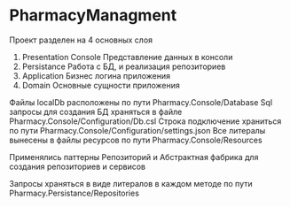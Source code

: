 # PharmacyManagment
Проект разделен на 4 основных слоя 
1. Presentation Console
  Представление данных в консоли
2. Persistance
   Работа с БД, и реализация репозиториев
3. Application
  Бизнес логина приложения
4. Domain
  Основные сущности приложения

Файлы localDb расположены по пути Pharmacy.Console/Database
Sql запросы для создания БД храняться в файле Pharmacy.Console/Configuration/Db.csl
Строка подключение храниться по пути Pharmacy.Console/Configuration/settings.json
Все литералы вынесены в файлы ресурсов по пути Pharmacy.Console/Resources

Применялись паттерны Репозиторий и Абстрактная фабрика для создания репозиториев и сервисов

Запросы храняться в виде литералов в каждом методе по пути Pharmacy.Persistance/Repositories

